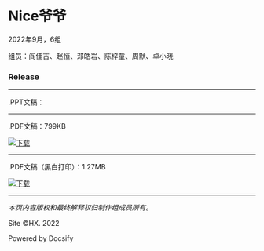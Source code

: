 # Nice爷爷

2022年9月，6组

组员：阎佳吉、赵恒、邓皓岩、陈梓童、周默、卓小晓

### Release

----

.PPT文稿：

----

.PDF文稿：799KB

[![下载](/Files/Pics/Download-Green.svg)](https://c6-files.oss-cn-nanjing.aliyuncs.com/pdf/%E7%AC%AC6%E7%BB%84%20%E4%BA%BA%E7%89%A9%E7%B4%A0%E6%9D%90.pdf)

----

.PDF文稿（黑白打印）：1.27MB

[![下载](/Files/Pics/Download-Green.svg)](https://c6-files.oss-cn-nanjing.aliyuncs.com/pdf-p/%E7%AC%AC6%E7%BB%84%20%E4%BA%BA%E7%89%A9%E7%B4%A0%E6%9D%90%20%E6%89%93%E5%8D%B0.pdf)

- - - -

_本页内容版权和最终解释权归制作组成员所有。_

Site ©HX. 2022

Powered by Docsify
